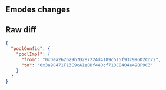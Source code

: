 ## Emodes changes

## Raw diff

```json
{
  "poolConfig": {
    "poolImpl": {
      "from": "0xDea262629b7D28722Ad4189c515f93c996D2Cd72",
      "to": "0x3a9C471F13C9cA1eBDf440cf713C8404e498F9C3"
    }
  }
}
```
